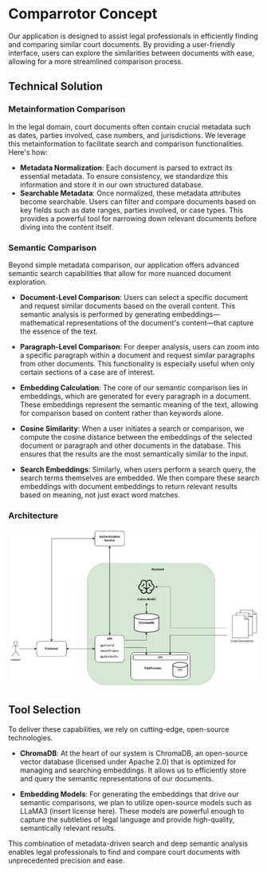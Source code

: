 # Comparrotor Concept
Our application is designed to assist legal professionals in efficiently finding and comparing similar court documents. By providing a user-friendly interface, users can explore the similarities between documents with ease, allowing for a more streamlined comparison process.

## Technical Solution
### Metainformation Comparison
In the legal domain, court documents often contain crucial metadata such as dates, parties involved, case numbers, and jurisdictions. We leverage this metainformation to facilitate search and comparison functionalities. Here's how:

- **Metadata Normalization**: Each document is parsed to extract its essential metadata. To ensure consistency, we standardize this information and store it in our own structured database.
- **Searchable Metadata**: Once normalized, these metadata attributes become searchable. Users can filter and compare documents based on key fields such as date ranges, parties involved, or case types. This provides a powerful tool for narrowing down relevant documents before diving into the content itself.

### Semantic Comparison
Beyond simple metadata comparison, our application offers advanced semantic search capabilities that allow for more nuanced document exploration.

- **Document-Level Comparison**: Users can select a specific document and request similar documents based on the overall content. This semantic analysis is performed by generating embeddings—mathematical representations of the document's content—that capture the essence of the text.

- **Paragraph-Level Comparison**: For deeper analysis, users can zoom into a specific paragraph within a document and request similar paragraphs from other documents. This functionality is especially useful when only certain sections of a case are of interest.

- **Embedding Calculation**: The core of our semantic comparison lies in embeddings, which are generated for every paragraph in a document. These embeddings represent the semantic meaning of the text, allowing for comparison based on content rather than keywords alone.

- **Cosine Similarity**: When a user initiates a search or comparison, we compute the cosine distance between the embeddings of the selected document or paragraph and other documents in the database. This ensures that the results are the most semantically similar to the input.

- **Search Embeddings**: Similarly, when users perform a search query, the search terms themselves are embedded. We then compare these search embeddings with document embeddings to return relevant results based on meaning, not just exact word matches.

### Architecture
![architecture](comparrator.png)

## Tool Selection
To deliver these capabilities, we rely on cutting-edge, open-source technologies.

- **ChromaDB**: At the heart of our system is ChromaDB, an open-source vector database (licensed under Apache 2.0) that is optimized for managing and searching embeddings. It allows us to efficiently store and query the semantic representations of our documents.

- **Embedding Models**: For generating the embeddings that drive our semantic comparisons, we plan to utilize open-source models such as LLaMA3 (insert license here). These models are powerful enough to capture the subtleties of legal language and provide high-quality, semantically relevant results.

This combination of metadata-driven search and deep semantic analysis enables legal professionals to find and compare court documents with unprecedented precision and ease.